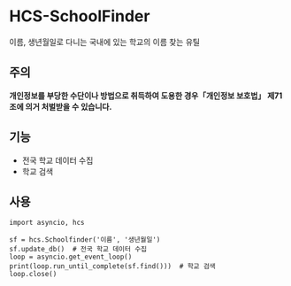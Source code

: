 # HCS-SchoolFinder
이름, 생년월일로 다니는 국내에 있는 학교의 이름 찾는 유틸

## 주의
**개인정보를 부당한 수단이나 방법으로 취득하여 도용한 경우「개인정보 보호법」 제71조에 의거 처벌받을 수 있습니다.**

## 기능
+ 전국 학교 데이터 수집
+ 학교 검색

## 사용
```
import asyncio, hcs

sf = hcs.Schoolfinder('이름', '생년월일')
sf.update_db()  # 전국 학교 데이터 수집
loop = asyncio.get_event_loop()
print(loop.run_until_complete(sf.find()))  # 학교 검색
loop.close()
```

